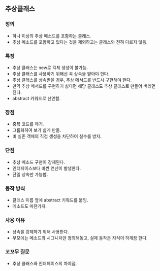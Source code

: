 ## 추상클래스

### 정의
- 하나 이상의 추상 메소드를 포함하는 클래스.
- 추상 메소드를 포함하고 있다는 것을 제외하고는 클래스와 전혀 다르지 않음.

### 특징
- 추상 클래스는 new로 객체 생성이 불가능.
- 추상 클래스를 사용하기 위해선 꼭 상속을 받아야 한다.
- 추상 클래스를 상속받을 경우, 추상 메서드를 반드시 구현해야 한다.
- 만약 추상 메서드를 구현하기 싫다면 해당 클래스도 추상 클래스로 만들어 버리면 된다.
- abstract 키워드로 선언함.

### 장점
- 중복 코드를 제거.
- 그룹화하여 보기 쉽게 만듦.
- 비 실존 객체의 직접 생성을 차단하여 실수를 방지.

### 단점
- 추상 메소드 구현이 강제된다.
- 인터페이스보다 비싼 연산이 발생한다.
- 단일 상속만 가능함.

### 동작 방식
- 클래스 이름 앞에 abstract 키워드를 붙임.
- 메소드도 마찬가지.

### 사용 이유
- 상속을 강제하기 위해 사용한다.
- 부모에는 메소드의 시그니처만 정의해놓고, 실제 동작은 자식이 하게끔 한다.

### 꼬꼬무 질문
- 추상 클래스와 인터페이스의 차이점.